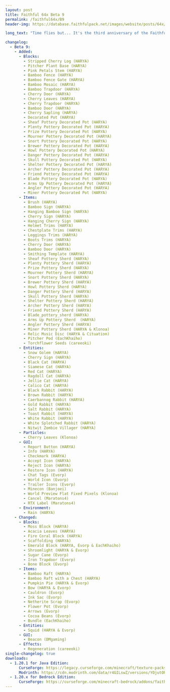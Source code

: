 ```yaml
---
layout: post
title: Faithful 64x Beta 9
permalink: /faithful64x/B9
header-img: https://database.faithfulpack.net/images/website/posts/64x/B9.png

long_text: "Time flies but... It's the third anniversary of the Faithful 64x! THANK YOU for your continued support! Like every year, I've prepared an exceptional update. On the program: new textures for 1.20, quality improvements for some, but above all, the cats are finished. Thanks again to all our players, and see you in December!"

changelog:
  - Beta 9:
    - Added:
      - Blocks:
        - Stripped Cherry Log (HARYA)
        - Pitcher Plant Base (HARYA)
        - Pink Petals Stem (HARYA)
        - Bamboo Fence (HARYA)
        - Bamboo Fence Gate (HARYA)
        - Bamboo Mosaic (HARYA)
        - Bamboo Trapdoor (HARYA)
        - Cherry Door (HARYA)
        - Cherry Leaves (HARYA)
        - Cherry Trapdoor (HARYA)
        - Bamboo Door (HARYA)
        - Cherry Sapling (HARYA)
        - Decorated Pot (HARYA)
        - Sheaf Pottery Decorated Pot (HARYA)
        - Plenty Pottery Decorated Pot (HARYA)
        - Prize Pottery Decorated Pot (HARYA)
        - Mourner Pottery Decorated Pot (HARYA)
        - Snort Pottery Decorated Pot (HARYA)
        - Brewer Pottery Decorated Pot (HARYA)
        - Howl Pottery Decorated Pot (HARYA)
        - Danger Pottery Decorated Pot (HARYA)
        - Skull Pottery Decorated Pot (HARYA)
        - Shelter Pottery Decorated Pot (HARYA)
        - Archer Pottery Decorated Pot (HARYA)
        - Friend Pottery Decorated Pot (HARYA)
        - Blade Pottery Decorated Pot (HARYA)
        - Arms Up Pottery Decorated Pot (HARYA)
        - Angler Pottery Decorated Pot (HARYA)
        - Miner Pottery Decorated Pot (HARYA)
      - Items:
        - Brush (HARYA)
        - Bamboo Sign (HARYA)
        - Hanging Bamboo Sign (HARYA)
        - Cherry Sign (HARYA)
        - Hanging Cherry Sign (HARYA)
        - Helmet Trims (HARYA)
        - Chestplate Trims (HARYA)
        - Leggings Trims (HARYA)
        - Boots Trims (HARYA)
        - Cherry Door (HARYA)
        - Bamboo Door (HARYA)
        - Smithing Template (HARYA)
        - Sheaf Pottery Sherd (HARYA)
        - Plenty Pottery Sherd (HARYA)
        - Prize Pottery Sherd (HARYA)
        - Mourner Pottery Sherd (HARYA)
        - Snort Pottery Sherd (HARYA)
        - Brewer Pottery Sherd (HARYA)
        - Howl Pottery Sherd (HARYA)
        - Danger Pottery Sherd (HARYA)
        - Skull Pottery Sherd (HARYA)
        - Shelter Pottery Sherd (HARYA)
        - Archer Pottery Sherd (HARYA)
        - Friend Pottery Sherd (HARYA)
        - Blade_pottery_sherd (HARYA)
        - Arms Up Pottery Sherd  (HARYA)
        - Angler Pottery Sherd (HARYA)
        - Miner Pottery Sherd (HARYA & Klonoa)
        - Relic Music Disc (HARYA & Cituation)
        - Pitcher Pod (EachKhaiho)
        - Torchflower Seeds (careeoki)
      - Entities:
        - Snow Golem (HARYA)
        - Cherry Sign (HARYA)
        - Black Cat (HARYA)
        - Siamese Cat (HARYA)
        - Red Cat (HARYA)
        - Ragdoll Cat (HARYA)
        - Jellie Cat (HARYA)
        - Calico Cat (HARYA)
        - Black Rabbit (HARYA)
        - Brown Rabbit (HARYA)
        - Caerbannog Rabbit (HARYA)
        - Gold Rabbit (HARYA)
        - Salt Rabbit (HARYA)
        - Toast Rabbit (HARYA)
        - White Rabbit (HARYA)
        - White Splotched Rabbit (HARYA)
        - Nitwit Zombie Villager (HARYA)
      - Particles:
        - Cherry Leaves (Klonoa)
      - GUI:
        - Report Button (HARYA)
        - Info (HARYA)
        - Checkmark (HARYA)
        - Accept Icon (HARYA)
        - Reject Icon (HARYA)
        - Restore Icon (HARYA)
        - Chat Tags (Evorp)
        - World Icon (Evorp)
        - Trailer Icons (Evorp)
        - Minecon (Banjoei)
        - World Preview Flat Fixed Pixels (Klonoa)
        - Cancel (Maratons4)
        - RTX Label (Maratons4)
      - Environment:
        - Rain (HARYA)
    - Changed:
      - Blocks:
        - Moss Block (HARYA)
        - Acacia Leaves (HARYA)
        - Fire Coral Block (HARYA)
        - Scaffolding (HARYA)
        - Emerald Block (HARYA, Evorp & EachKhaiho)
        - Shroomlight (HARYA & Evorp)
        - Sugar Cane (Evorp)
        - Iron Trapdoor (Evorp)
        - Bone Block (Evorp)
      - Items:
        - Bamboo Raft (HARYA)
        - Bamboo Raft with a Chest (HARYA)
        - Pumpkin Pie (HARYA & Evorp)
        - Bow (HARYA & Evorp)
        - Cauldron (Evorp)
        - Ink Sac (Evorp)
        - Netherite Scrap (Evorp)
        - Flower Pot (Evorp)
        - Arrows (Evorp)
        - Cocoa Beans (Evorp)
        - Bundle (EachKhaiho)
      - Entities:
        - Squid (HARYA & Evorp)
      - GUI:
        - Beacon (DMgaming)
      - Effects:
        - Regeneration (careeoki)
single-changelog: true
downloads:
  - 1.20.1 for Java Edition:
      CurseForge: https://legacy.curseforge.com/minecraft/texture-packs/faithful-64x/files/4626083
      Modrinth: https://cdn.modrinth.com/data/r4GILswZ/versions/YOjutORB/Faithful%2064x%20-%20Beta%209.zip
  - 1.20.x for Bedrock Edition:
      CurseForge: https://curseforge.com/minecraft-bedrock/addons/faithful-64x-bedrock/files/4626080
---
```

